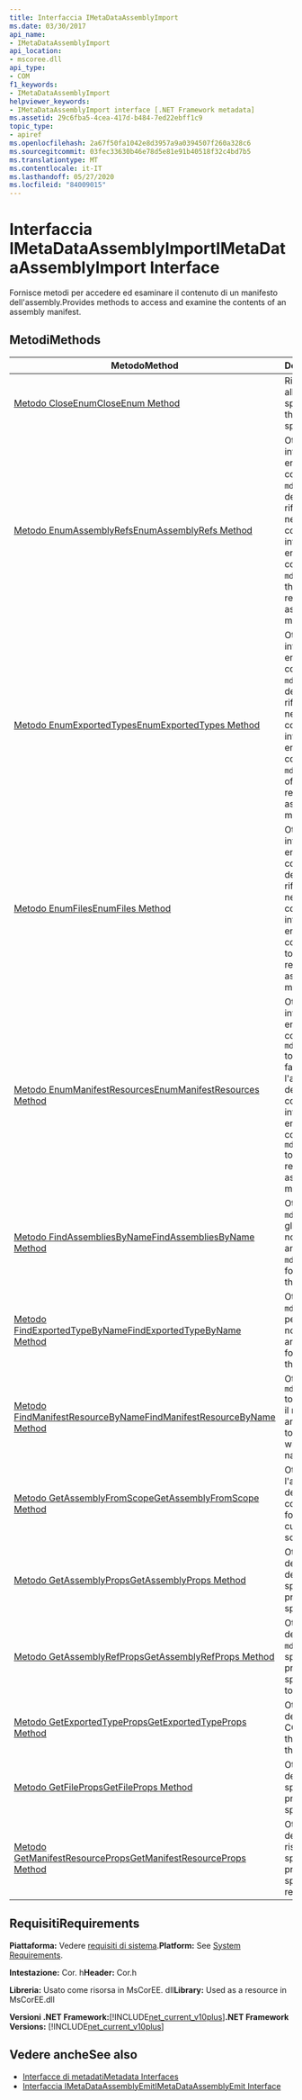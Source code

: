 ```yaml
---
title: Interfaccia IMetaDataAssemblyImport
ms.date: 03/30/2017
api_name:
- IMetaDataAssemblyImport
api_location:
- mscoree.dll
api_type:
- COM
f1_keywords:
- IMetaDataAssemblyImport
helpviewer_keywords:
- IMetaDataAssemblyImport interface [.NET Framework metadata]
ms.assetid: 29c6fba5-4cea-417d-b484-7ed22ebff1c9
topic_type:
- apiref
ms.openlocfilehash: 2a67f50fa1042e8d3957a9a0394507f260a328c6
ms.sourcegitcommit: 03fec33630b46e78d5e81e91b40518f32c4bd7b5
ms.translationtype: MT
ms.contentlocale: it-IT
ms.lasthandoff: 05/27/2020
ms.locfileid: "84009015"
---
```

# <a name="imetadataassemblyimport-interface"></a><span data-ttu-id="ed804-102">Interfaccia IMetaDataAssemblyImport</span><span class="sxs-lookup"><span data-stu-id="ed804-102">IMetaDataAssemblyImport Interface</span></span>
<span data-ttu-id="ed804-103">Fornisce metodi per accedere ed esaminare il contenuto di un manifesto dell'assembly.</span><span class="sxs-lookup"><span data-stu-id="ed804-103">Provides methods to access and examine the contents of an assembly manifest.</span></span>  
  
## <a name="methods"></a><span data-ttu-id="ed804-104">Metodi</span><span class="sxs-lookup"><span data-stu-id="ed804-104">Methods</span></span>  
  
|<span data-ttu-id="ed804-105">Metodo</span><span class="sxs-lookup"><span data-stu-id="ed804-105">Method</span></span>|<span data-ttu-id="ed804-106">Descrizione</span><span class="sxs-lookup"><span data-stu-id="ed804-106">Description</span></span>|  
|------------|-----------------|  
|[<span data-ttu-id="ed804-107">Metodo CloseEnum</span><span class="sxs-lookup"><span data-stu-id="ed804-107">CloseEnum Method</span></span>](imetadataassemblyimport-closeenum-method.md)|<span data-ttu-id="ed804-108">Rilascia l'handle all'enumeratore specificato.</span><span class="sxs-lookup"><span data-stu-id="ed804-108">Releases the handle to the specified enumerator.</span></span>|  
|[<span data-ttu-id="ed804-109">Metodo EnumAssemblyRefs</span><span class="sxs-lookup"><span data-stu-id="ed804-109">EnumAssemblyRefs Method</span></span>](imetadataassemblyimport-enumassemblyrefs-method.md)|<span data-ttu-id="ed804-110">Ottiene un puntatore a interfaccia a un enumeratore che contiene i `mdAssemblyRef` token degli assembly a cui fa riferimento l'assembly nell'ambito dei metadati corrente.</span><span class="sxs-lookup"><span data-stu-id="ed804-110">Gets an interface pointer to an enumerator that contains the `mdAssemblyRef` tokens of the assemblies referenced by the assembly in the current metadata scope.</span></span>|  
|[<span data-ttu-id="ed804-111">Metodo EnumExportedTypes</span><span class="sxs-lookup"><span data-stu-id="ed804-111">EnumExportedTypes Method</span></span>](imetadataassemblyimport-enumexportedtypes-method.md)|<span data-ttu-id="ed804-112">Ottiene un puntatore a interfaccia a un enumeratore che contiene i `mdExportedType` token dei tipi com a cui fa riferimento l'assembly nell'ambito dei metadati corrente.</span><span class="sxs-lookup"><span data-stu-id="ed804-112">Gets an interface pointer to an enumerator that contains the `mdExportedType` tokens of the COM types referenced by the assembly in the current metadata scope.</span></span>|  
|[<span data-ttu-id="ed804-113">Metodo EnumFiles</span><span class="sxs-lookup"><span data-stu-id="ed804-113">EnumFiles Method</span></span>](imetadataassemblyimport-enumfiles-method.md)|<span data-ttu-id="ed804-114">Ottiene un puntatore a interfaccia a un enumeratore che contiene i `mdFile` token dei file a cui fa riferimento l'assembly nell'ambito dei metadati corrente.</span><span class="sxs-lookup"><span data-stu-id="ed804-114">Gets an interface pointer to an enumerator that contains the `mdFile` tokens of the files referenced by the assembly in the current metadata scope.</span></span>|  
|[<span data-ttu-id="ed804-115">Metodo EnumManifestResources</span><span class="sxs-lookup"><span data-stu-id="ed804-115">EnumManifestResources Method</span></span>](imetadataassemblyimport-enummanifestresources-method.md)|<span data-ttu-id="ed804-116">Ottiene un puntatore a interfaccia a un enumeratore che contiene i `mdManifestResource` token delle risorse a cui fa riferimento l'assembly nell'ambito dei metadati corrente.</span><span class="sxs-lookup"><span data-stu-id="ed804-116">Gets an interface pointer to an enumerator that contains the `mdManifestResource` tokens of the resources referenced by the assembly in the current metadata scope.</span></span>|  
|[<span data-ttu-id="ed804-117">Metodo FindAssembliesByName</span><span class="sxs-lookup"><span data-stu-id="ed804-117">FindAssembliesByName Method</span></span>](imetadataassemblyimport-findassembliesbyname-method.md)|<span data-ttu-id="ed804-118">Ottiene una matrice di `mdAssemblyRef` token per gli assembly con il nome specificato.</span><span class="sxs-lookup"><span data-stu-id="ed804-118">Gets an array of `mdAssemblyRef` tokens for the assemblies with the specified name.</span></span>|  
|[<span data-ttu-id="ed804-119">Metodo FindExportedTypeByName</span><span class="sxs-lookup"><span data-stu-id="ed804-119">FindExportedTypeByName Method</span></span>](imetadataassemblyimport-findexportedtypebyname-method.md)|<span data-ttu-id="ed804-120">Ottiene un `mdExportedType` token per il tipo com con il nome specificato.</span><span class="sxs-lookup"><span data-stu-id="ed804-120">Gets an `mdExportedType` token for the COM type with the specified name.</span></span>|  
|[<span data-ttu-id="ed804-121">Metodo FindManifestResourceByName</span><span class="sxs-lookup"><span data-stu-id="ed804-121">FindManifestResourceByName Method</span></span>](imetadataassemblyimport-findmanifestresourcebyname-method.md)|<span data-ttu-id="ed804-122">Ottiene un `mdManifestResource` token per la risorsa con il nome specificato.</span><span class="sxs-lookup"><span data-stu-id="ed804-122">Gets an `mdManifestResource` token for the resource with the specified name.</span></span>|  
|[<span data-ttu-id="ed804-123">Metodo GetAssemblyFromScope</span><span class="sxs-lookup"><span data-stu-id="ed804-123">GetAssemblyFromScope Method</span></span>](imetadataassemblyimport-getassemblyfromscope-method.md)|<span data-ttu-id="ed804-124">Ottiene il token per l'assembly nell'ambito dei metadati corrente.</span><span class="sxs-lookup"><span data-stu-id="ed804-124">Gets the token for the assembly in the current metadata scope.</span></span>|  
|[<span data-ttu-id="ed804-125">Metodo GetAssemblyProps</span><span class="sxs-lookup"><span data-stu-id="ed804-125">GetAssemblyProps Method</span></span>](imetadataassemblyimport-getassemblyprops-method.md)|<span data-ttu-id="ed804-126">Ottiene le impostazioni delle proprietà dell'assembly specificato.</span><span class="sxs-lookup"><span data-stu-id="ed804-126">Gets the property settings of the specified assembly.</span></span>|  
|[<span data-ttu-id="ed804-127">Metodo GetAssemblyRefProps</span><span class="sxs-lookup"><span data-stu-id="ed804-127">GetAssemblyRefProps Method</span></span>](imetadataassemblyimport-getassemblyrefprops-method.md)|<span data-ttu-id="ed804-128">Ottiene le impostazioni della proprietà del `mdAssemblyRef` token specificato.</span><span class="sxs-lookup"><span data-stu-id="ed804-128">Gets the property settings of the specified `mdAssemblyRef` token.</span></span>|  
|[<span data-ttu-id="ed804-129">Metodo GetExportedTypeProps</span><span class="sxs-lookup"><span data-stu-id="ed804-129">GetExportedTypeProps Method</span></span>](imetadataassemblyimport-getexportedtypeprops-method.md)|<span data-ttu-id="ed804-130">Ottiene le impostazioni della proprietà del tipo COM specificato.</span><span class="sxs-lookup"><span data-stu-id="ed804-130">Gets the property settings of the specified COM type.</span></span>|  
|[<span data-ttu-id="ed804-131">Metodo GetFileProps</span><span class="sxs-lookup"><span data-stu-id="ed804-131">GetFileProps Method</span></span>](imetadataassemblyimport-getfileprops-method.md)|<span data-ttu-id="ed804-132">Ottiene le impostazioni della proprietà del file specificato.</span><span class="sxs-lookup"><span data-stu-id="ed804-132">Gets the property settings of the specified file.</span></span>|  
|[<span data-ttu-id="ed804-133">Metodo GetManifestResourceProps</span><span class="sxs-lookup"><span data-stu-id="ed804-133">GetManifestResourceProps Method</span></span>](imetadataassemblyimport-getmanifestresourceprops-method.md)|<span data-ttu-id="ed804-134">Ottiene le impostazioni della proprietà della risorsa di manifesto specificata.</span><span class="sxs-lookup"><span data-stu-id="ed804-134">Gets the property settings of the specified manifest resource.</span></span>|  
  
## <a name="requirements"></a><span data-ttu-id="ed804-135">Requisiti</span><span class="sxs-lookup"><span data-stu-id="ed804-135">Requirements</span></span>  
 <span data-ttu-id="ed804-136">**Piattaforma:** Vedere [requisiti di sistema](../../get-started/system-requirements.md).</span><span class="sxs-lookup"><span data-stu-id="ed804-136">**Platform:** See [System Requirements](../../get-started/system-requirements.md).</span></span>  
  
 <span data-ttu-id="ed804-137">**Intestazione:** Cor. h</span><span class="sxs-lookup"><span data-stu-id="ed804-137">**Header:** Cor.h</span></span>  
  
 <span data-ttu-id="ed804-138">**Libreria:** Usato come risorsa in MsCorEE. dll</span><span class="sxs-lookup"><span data-stu-id="ed804-138">**Library:** Used as a resource in MsCorEE.dll</span></span>  
  
 <span data-ttu-id="ed804-139">**Versioni .NET Framework:**[!INCLUDE[net_current_v10plus](../../../../includes/net-current-v10plus-md.md)]</span><span class="sxs-lookup"><span data-stu-id="ed804-139">**.NET Framework Versions:** [!INCLUDE[net_current_v10plus](../../../../includes/net-current-v10plus-md.md)]</span></span>  
  
## <a name="see-also"></a><span data-ttu-id="ed804-140">Vedere anche</span><span class="sxs-lookup"><span data-stu-id="ed804-140">See also</span></span>

- [<span data-ttu-id="ed804-141">Interfacce di metadati</span><span class="sxs-lookup"><span data-stu-id="ed804-141">Metadata Interfaces</span></span>](metadata-interfaces.md)
- [<span data-ttu-id="ed804-142">Interfaccia IMetaDataAssemblyEmit</span><span class="sxs-lookup"><span data-stu-id="ed804-142">IMetaDataAssemblyEmit Interface</span></span>](imetadataassemblyemit-interface.md)
